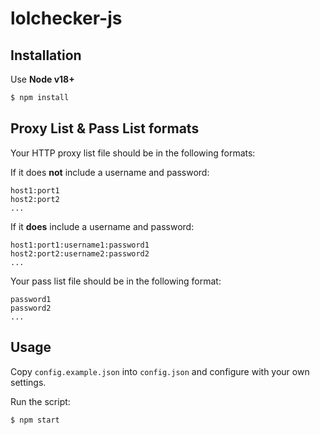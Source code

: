 # lolchecker-js

## Installation

Use **Node v18+**

```bash
$ npm install
```

## Proxy List & Pass List formats

Your HTTP proxy list file should be in the following formats:

If it does **not** include a username and password:
```
host1:port1
host2:port2
...
```

If it **does** include a username and password:
```
host1:port1:username1:password1
host2:port2:username2:password2
...
```

Your pass list file should be in the following format:
```
password1
password2
...
```

## Usage

Copy `config.example.json` into `config.json` and configure with your own settings.


Run the script:

```bash
$ npm start
```
